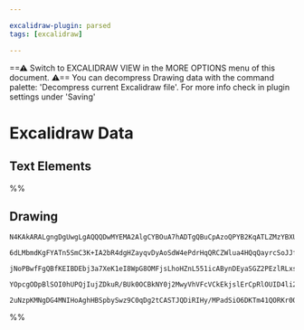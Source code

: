 ```yaml
---

excalidraw-plugin: parsed
tags: [excalidraw]

---
```

==⚠  Switch to EXCALIDRAW VIEW in the MORE OPTIONS menu of this document. ⚠== You can decompress Drawing data with the command palette: 'Decompress current Excalidraw file'. For more info check in plugin settings under 'Saving'


# Excalidraw Data
## Text Elements
%%
## Drawing
```compressed-json
N4KAkARALgngDgUwgLgAQQQDwMYEMA2AlgCYBOuA7hADTgQBuCpAzoQPYB2KqATLZMzYBXUtiRoIACyhQ4zZAHoFAc0JRJQgEYA6bGwC2CgF7N6hbEcK4OCtptbErHALRY8RMpWdx8Q1TdIEfARcZgRmBShcZQUebQBmbQAGGjoghH0EDihmbgBtcDBQMBKIEm4IAEYABQAOXGwAM2YjGHoATSSAMXwAawAZXABlABEAFgAtVJLIWEQKwOwojmVg

6dLMbmdKgFYATn5SmC3K+IA2bR4dgHZayqvDyAoSdW4ePdrHqQRCZWlua4HQqQayrcSoJJfZhQUhsXoIADCbHwbFIFQAxJUEFisetIJoGr1lLChBxiEiUWiJDDrMw4LhAtk8RBGoR8PghrA1hJBB5mdDYfCAOovSRvKEwuEITkwbnoXnlL4kv4ccK5NCVL5senYNTHDVJSHAiDE4RwACSxHVqDyAF0vo1yJlLdwOEJ2V9CGSsBVcCklcIyarmNbi

jNoPBwfFgQBfKEIBDEbj3a7XeK1eI8WpG8OMFjsLhoHZnL551icABynDEyaSGZ2PEzlRLxsIzBG6Sgie4jQIYS+mkDxAAosFMtlrW6PcahHBiLgu0mNdceNdm7damNKncvkQOL1Xe78Lu2Nh4UvUL38GFCjHwPa6Lg4HBOQvwWHoJIMuCIEQ/lB1gYQgEAoAAhQlTVJclkVRDFGnghDAOwERGSgc0u30TlBURGCqXQTFsUIpCUKyNCMPAs9ILJCl

YOpcgODpBlSOI0hUPQjIujZDkuR/BUk0OCBkNY0j2MwyVhVFcVCkEkjslErCpRlOUID4li2IwgAlYQVTVZMBKE9SMgAeR1PVaxzSADJEjCuk4KAulwfQ2X1VAdn02SyI4uyhkIIxwR4CyZOEuSMIAFSwKAAEE/0LdBgkaAD3OCzyxIZKLWLYCgv1wC8p2PaSrJCjJhzJSKMqykILwgBlYSoATmGwWF2QADW4M54muerGuRfB2m4MZah2bRrjGHht

2uNzpKMNgDG4MNIHoAghHBSpbySwz9C0qDg2tCASTJQDiRIHy/MPadSiO6DKTm41QORKr0QRPYnqe5kNIQZR3QZDFhxGX7fogNaCo8hT4RMqAC0nI8BLgQIzGEZgAHFSGO3zwTygTHUchB3u9FGVhu8MslwTRggvGFlq+bAiDgbgKYQL4OGxunSEp41hCgPdwXpoHSjsAArBAlmYIYmbgABZNhiAQEqSbJns+wQcA4zoVlglDO8YyAA=
```
%%